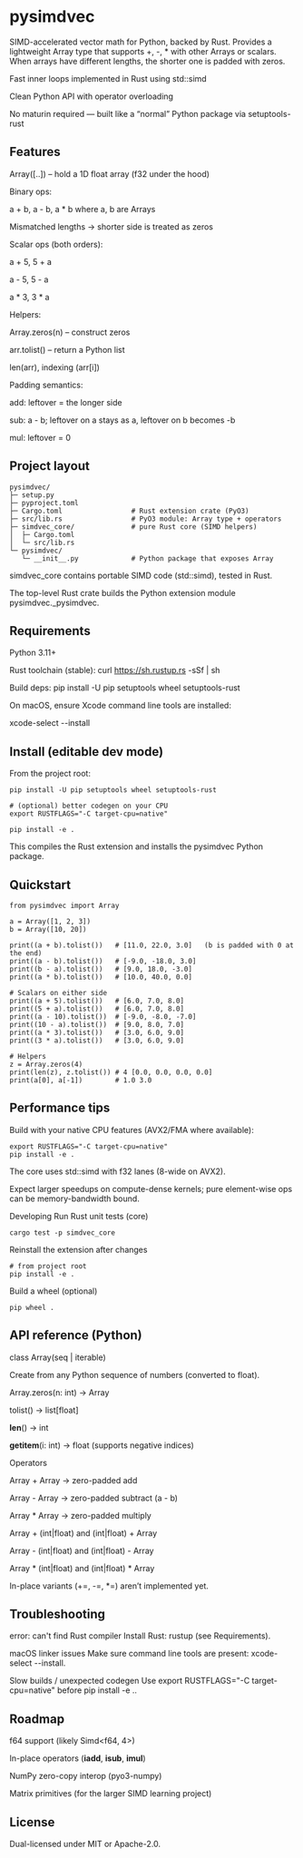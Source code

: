 # pysimdvec

SIMD-accelerated vector math for Python, backed by Rust.
Provides a lightweight Array type that supports +, -, * with other Arrays or scalars.
When arrays have different lengths, the shorter one is padded with zeros.

Fast inner loops implemented in Rust using std::simd

Clean Python API with operator overloading

No maturin required — built like a “normal” Python package via setuptools-rust

## Features

Array([..]) – hold a 1D float array (f32 under the hood)

Binary ops:

a + b, a - b, a * b where a, b are Arrays

Mismatched lengths → shorter side is treated as zeros

Scalar ops (both orders):

a + 5, 5 + a

a - 5, 5 - a

a * 3, 3 * a

Helpers:

Array.zeros(n) – construct zeros

arr.tolist() – return a Python list

len(arr), indexing (arr[i])

Padding semantics:

add: leftover = the longer side

sub: a - b; leftover on a stays as a, leftover on b becomes -b

mul: leftover = 0

## Project layout
```
pysimdvec/
├─ setup.py
├─ pyproject.toml
├─ Cargo.toml                 # Rust extension crate (PyO3)
├─ src/lib.rs                 # PyO3 module: Array type + operators
├─ simdvec_core/              # pure Rust core (SIMD helpers)
│  ├─ Cargo.toml
│  └─ src/lib.rs
└─ pysimdvec/
   └─ __init__.py             # Python package that exposes Array
```

simdvec_core contains portable SIMD code (std::simd), tested in Rust.

The top-level Rust crate builds the Python extension module pysimdvec._pysimdvec.

## Requirements

Python 3.11+

Rust toolchain (stable): curl https://sh.rustup.rs -sSf | sh

Build deps: pip install -U pip setuptools wheel setuptools-rust

On macOS, ensure Xcode command line tools are installed:

xcode-select --install

## Install (editable dev mode)

From the project root:
```
pip install -U pip setuptools wheel setuptools-rust

# (optional) better codegen on your CPU
export RUSTFLAGS="-C target-cpu=native"

pip install -e .
```

This compiles the Rust extension and installs the pysimdvec Python package.

## Quickstart
```
from pysimdvec import Array

a = Array([1, 2, 3])
b = Array([10, 20])

print((a + b).tolist())   # [11.0, 22.0, 3.0]   (b is padded with 0 at the end)
print((a - b).tolist())   # [-9.0, -18.0, 3.0]
print((b - a).tolist())   # [9.0, 18.0, -3.0]
print((a * b).tolist())   # [10.0, 40.0, 0.0]

# Scalars on either side
print((a + 5).tolist())   # [6.0, 7.0, 8.0]
print((5 + a).tolist())   # [6.0, 7.0, 8.0]
print((a - 10).tolist())  # [-9.0, -8.0, -7.0]
print((10 - a).tolist())  # [9.0, 8.0, 7.0]
print((a * 3).tolist())   # [3.0, 6.0, 9.0]
print((3 * a).tolist())   # [3.0, 6.0, 9.0]

# Helpers
z = Array.zeros(4)
print(len(z), z.tolist()) # 4 [0.0, 0.0, 0.0, 0.0]
print(a[0], a[-1])        # 1.0 3.0
```
## Performance tips

Build with your native CPU features (AVX2/FMA where available):
```
export RUSTFLAGS="-C target-cpu=native"
pip install -e .
```

The core uses std::simd with f32 lanes (8-wide on AVX2).

Expect larger speedups on compute-dense kernels; pure element-wise ops can be memory-bandwidth bound.

Developing
Run Rust unit tests (core)
```
cargo test -p simdvec_core
```

Reinstall the extension after changes
```
# from project root
pip install -e .
```
Build a wheel (optional)
```
pip wheel .
```
## API reference (Python)
class Array(seq | iterable)

Create from any Python sequence of numbers (converted to float).

Array.zeros(n: int) -> Array

tolist() -> list[float]

__len__() -> int

__getitem__(i: int) -> float (supports negative indices)

Operators

Array + Array → zero-padded add

Array - Array → zero-padded subtract (a - b)

Array * Array → zero-padded multiply

Array + (int|float) and (int|float) + Array

Array - (int|float) and (int|float) - Array

Array * (int|float) and (int|float) * Array

In-place variants (+=, -=, *=) aren’t implemented yet.

## Troubleshooting

error: can't find Rust compiler
Install Rust: rustup (see Requirements).

macOS linker issues
Make sure command line tools are present: xcode-select --install.

Slow builds / unexpected codegen
Use export RUSTFLAGS="-C target-cpu=native" before pip install -e ..

## Roadmap

f64 support (likely Simd<f64, 4>)

In-place operators (__iadd__, __isub__, __imul__)

NumPy zero-copy interop (pyo3-numpy)

Matrix primitives (for the larger SIMD learning project)

## License

Dual-licensed under MIT or Apache-2.0.
